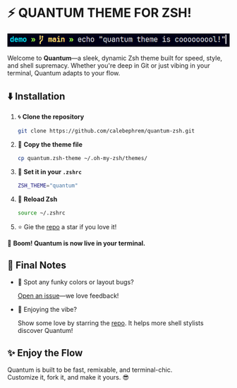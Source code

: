 # ⚡ QUANTUM THEME FOR ZSH!

![Preview](https://github.com/calebephrem/quantum-zsh/blob/main/assets/preview.png?raw=true)

Welcome to **Quantum**—a sleek, dynamic Zsh theme built for speed, style, and shell supremacy. Whether you're deep in Git or just vibing in your terminal, Quantum adapts to your flow.

## ⬇️ Installation

1. 🌀 **Clone the repository**

   ```bash
   git clone https://github.com/calebephrem/quantum-zsh.git
   ```

2. 📁 **Copy the theme file**

   ```bash
   cp quantum.zsh-theme ~/.oh-my-zsh/themes/
   ```

3. 📝 **Set it in your `.zshrc`**

   ```bash
   ZSH_THEME="quantum"
   ```

4. 🔄 **Reload Zsh**

   ```bash
   source ~/.zshrc
   ```

5. ⭐ Gie the [repo](https://github.com/calebephrem/quantum-zsh) a star if you love it!

🎉 **Boom! Quantum is now live in your terminal.**

## 🚀 Final Notes

- 🧐 Spot any funky colors or layout bugs?

  [Open an issue](https://github.com/calebephrem/quantum-zsh/issues)—we love feedback!

- 🌟 Enjoying the vibe?

  Show some love by starring the [repo](https://github.com/calebephrem/quantum-zsh). It helps more shell stylists discover Quantum!

## ✨ Enjoy the Flow

Quantum is built to be fast, remixable, and terminal-chic.  
Customize it, fork it, and make it yours. 😎
